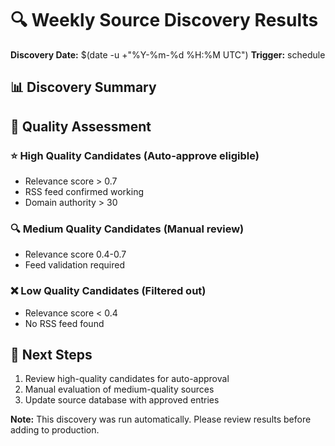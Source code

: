 # 🔍 Weekly Source Discovery Results

**Discovery Date:** $(date -u +"%Y-%m-%d %H:%M UTC")
**Trigger:** schedule

## 📊 Discovery Summary


## 🎯 Quality Assessment

### ⭐ High Quality Candidates (Auto-approve eligible)
- Relevance score > 0.7
- RSS feed confirmed working
- Domain authority > 30

### 🔍 Medium Quality Candidates (Manual review)
- Relevance score 0.4-0.7
- Feed validation required

### ❌ Low Quality Candidates (Filtered out)
- Relevance score < 0.4
- No RSS feed found

## 🚀 Next Steps

1. Review high-quality candidates for auto-approval
2. Manual evaluation of medium-quality sources
3. Update source database with approved entries

**Note:** This discovery was run automatically. Please review results before adding to production.
